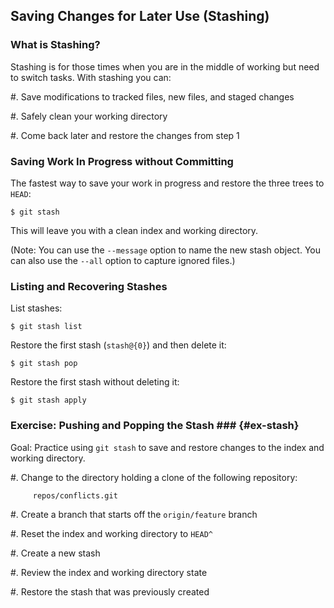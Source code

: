 Saving Changes for Later Use (Stashing)
---------------------------------------

### What is Stashing? ###

Stashing is for those times when you are in the middle of working but
need to switch tasks.  With stashing you can:

  #. Save modifications to tracked files, new files, and staged
     changes

  #. Safely clean your working directory

  #. Come back later and restore the changes from step 1

### Saving Work In Progress without Committing ###

The fastest way to save your work in progress and restore the three
trees to `HEAD`:

    $ git stash

This will leave you with a clean index and working directory.

(Note: You can use the `--message` option to name the new stash
object.  You can also use the `--all` option to capture ignored
files.)

### Listing and Recovering Stashes ###

List stashes:

    $ git stash list

Restore the first stash (`stash@{0}`) and then delete it:

    $ git stash pop

Restore the first stash without deleting it:

    $ git stash apply

### Exercise: Pushing and Popping the Stash ### {#ex-stash}

<div class="notes">

Goal: Practice using `git stash` to save and restore changes to the
index and working directory.

</div>

  #. Change to the directory holding a clone of the following
     repository:

         repos/conflicts.git

  #. Create a branch that starts off the `origin/feature` branch

  #. Reset the index and working directory to `HEAD^`

  #. Create a new stash

  #. Review the index and working directory state

  #. Restore the stash that was previously created
